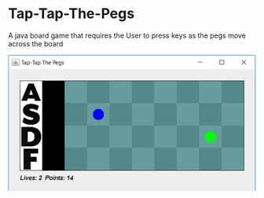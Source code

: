 # Tap-Tap-The-Pegs
A java board game that requires the User to press keys as the pegs move across the board

![](game_preview.png)
